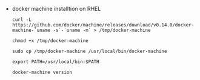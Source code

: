 * docker machine installtion on RHEL

      curl -L https://github.com/docker/machine/releases/download/v0.14.0/docker-machine-`uname -s`-`uname -m` > /tmp/docker-machine

      chmod +x /tmp/docker-machine

      sudo cp /tmp/docker-machine /usr/local/bin/docker-machine

      export PATH=/usr/local/bin:$PATH

      docker-machine version

